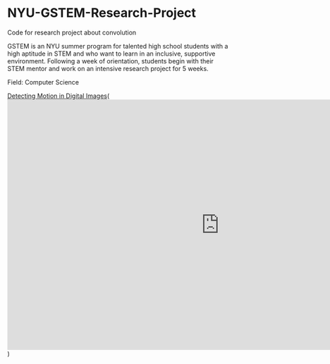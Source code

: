# NYU-GSTEM-Research-Project
Code for research project about convolution

GSTEM is an NYU summer program for talented high school students with a high aptitude in STEM and who want to learn in an inclusive, 
supportive environment. Following a week of orientation, students begin with their STEM mentor and work on an intensive research 
project for 5 weeks. 

Field: Computer Science

[Detecting Motion in Digital Images](https://docs.google.com/presentation/d/e/2PACX-1vQ0BUZeYK29sknCwAlqPeB_hIYLeOSRA6TNy13nLAkn-GMDDXqX0ZADrv_nDmh1N_w22ay1rzG7Po2C/pub?start=true&loop=false&delayms=5000)(<iframe src="https://docs.google.com/presentation/d/e/2PACX-1vQ0BUZeYK29sknCwAlqPeB_hIYLeOSRA6TNy13nLAkn-GMDDXqX0ZADrv_nDmh1N_w22ay1rzG7Po2C/embed?start=true&loop=false&delayms=5000" frameborder="0" width="960" height="569" allowfullscreen="true" mozallowfullscreen="true" webkitallowfullscreen="true"></iframe>)
